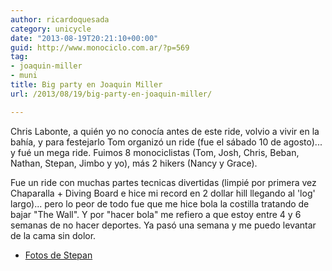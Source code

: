 ```yaml
---
author: ricardoquesada
category: unicycle
date: "2013-08-19T20:21:10+00:00"
guid: http://www.monociclo.com.ar/?p=569
tag:
- joaquin-miller
- muni
title: Big party en Joaquin Miller
url: /2013/08/19/big-party-en-joaquin-miller/

---
```


Chris Labonte, a quién yo no conocía antes de este ride, volvio a vivir en la
bahía, y para festejarlo Tom organizó un ride (fue el sábado 10 de agosto)... y
fué un mega ride. Fuimos 8 monociclistas (Tom, Josh, Chris, Beban, Nathan,
Stepan, Jimbo y yo), más 2 hikers (Nancy y Grace).

Fue un ride con muchas partes tecnicas divertidas (limpié por primera vez
Chaparalla + Diving Board e hice mi record en 2 dollar hill llegando al 'log'
largo)... pero lo peor de todo fue que me hice bola la costilla tratando de
bajar "The Wall". Y por "hacer bola" me refiero a que estoy entre 4 y 6 semanas
de no hacer deportes. Ya pasó una semana y me puedo levantar de la cama sin
dolor.

- [Fotos de Stepan](https://plus.google.com/_/notifications/ngemlink?&emid=CIjn-dOX97gCFaFiRAod2CYAAA&path=%2Fphotos%2F105854844212300679052%2Falbums%2F5911095139910847761%3Fgpinv%3DAMIXal9-ejO_8wmVkqAS2T-ngt1dvDoy9NOVOh2U8pJM8PlkiqdkiQXcDWYOQWiDM8Jph5qpXjUerkyPl4GTftgGgkwcfEywOQtPLlua9OTC2-SpgPWrpQo%26authkey%3DCJKSt9eotLj3Iw&dt=1376285670445&uob=8)
